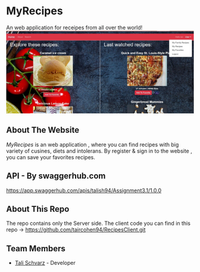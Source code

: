 # MyRecipes
An web application for receipes from all over the world! 
![mockup2 custom](https://raw.githubusercontent.com/taircohen94/RecipesClient/master/src/assets/home%20page.jpg)

## About The Website
*MyRecipes* is an web application , where you can find recipes with big variety of cusines, diets and intolerans.
By register & sign in to the website , you can save your favorites recipes.

## API - By swaggerhub.com
https://app.swaggerhub.com/apis/talish94/Assignment3.1/1.0.0

## About This Repo
The repo contains only the Server side. The client code you can find in this repo ->
https://github.com/taircohen94/RecipesClient.git


## Team Members
- [Tali Schvarz](https://github.com/talish94) - Developer 
